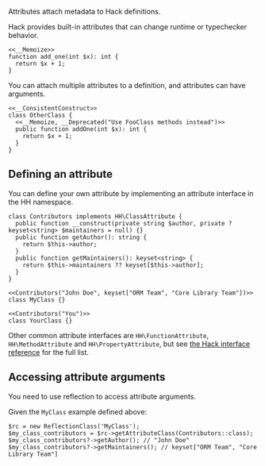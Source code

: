 Attributes attach metadata to Hack definitions.

Hack provides built-in attributes that can change runtime or
typechecker behavior.

```Hack
<<__Memoize>>
function add_one(int $x): int {
  return $x + 1;
}
```

You can attach multiple attributes to a definition, and attributes can
have arguments.

``` Hack
<<__ConsistentConstruct>>
class OtherClass {
  <<__Memoize, __Deprecated("Use FooClass methods instead")>>
  public function addOne(int $x): int {
    return $x + 1;
  }
}
```

## Defining an attribute

You can define your own attribute by implementing an attribute
interface in the HH namespace.

```Hack file:contributors.hack
class Contributors implements HH\ClassAttribute {
  public function __construct(private string $author, private ?keyset<string> $maintainers = null) {}
  public function getAuthor(): string {
    return $this->author;
  }
  public function getMaintainers(): keyset<string> {
    return $this->maintainers ?? keyset[$this->author];
  }
}

<<Contributors("John Doe", keyset["ORM Team", "Core Library Team"])>>
class MyClass {}

<<Contributors("You")>>
class YourClass {}
```

Other common attribute interfaces are `HH\FunctionAttribute`,
`HH\MethodAttribute` and `HH\PropertyAttribute`, but see [the Hack
interface reference](/hack/reference/interface/) for the full list.


## Accessing attribute arguments

You need to use reflection to access attribute arguments.

Given the `MyClass` example defined above:

```Hack file:contributors.hack
$rc = new ReflectionClass('MyClass');
$my_class_contributors = $rc->getAttributeClass(Contributors::class);
$my_class_contributors?->getAuthor(); // "John Doe"
$my_class_contributors?->getMaintainers(); // keyset["ORM Team", "Core Library Team"]
```
